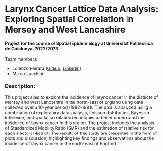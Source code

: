 <h1 align="left"> Larynx Cancer Lattice Data Analysis: Exploring Spatial Correlation in Mersey and West Lancashire </h1>

<h4 align="left">Project for the course of Spatial Epidemiology at Universitat Politecnica de Catalunya, 2022/2023</h4>

<p align="left"> Team members:
<ul>
  <li>Lorenzo Ferrara (<a href="https://github.com/lorenzoferrara/" target="_blank">Github</a>, <a href="https://www.linkedin.com/in/lorenzo-ferrara-567211244/" target="_blank">Linkedin</a>) </li> 
  <li>Marco Lucchini</li>
</ul>
</p>

<h3 align="left">Description:</h3>
<p align="left">This project aims to explore the incidence of larynx cancer in the districts of Mersey and West Lancashire in the north-east of England using data collected over a 10-year period (1982-1991). The data is analyzed using a combination of exploratory data analysis, Poisson distribution, Bayesian inference, and spatial correlation techniques to better understand the incidence of larynx cancer in this region. The project includes the analysis of Standardized Mobility Ratio (SMR) and the estimation of relative risk for each electoral district. The results of this study are presented in the form of plots and discussion, highlighting key findings and observations about the incidence of larynx cancer in the north-east of England </p>
